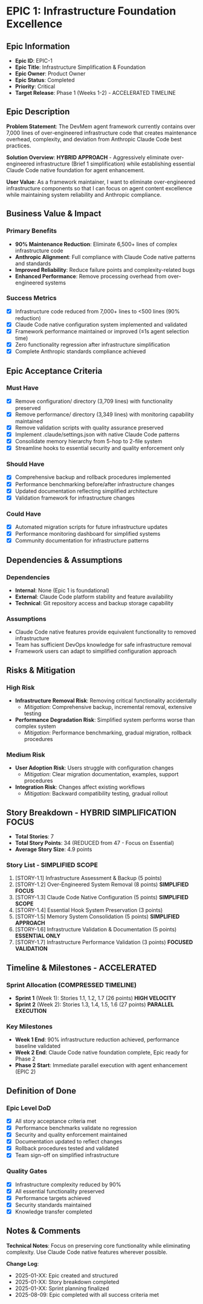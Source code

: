 # EPIC 1: Infrastructure Foundation Excellence

## Epic Information
- **Epic ID**: EPIC-1
- **Epic Title**: Infrastructure Simplification & Foundation
- **Epic Owner**: Product Owner
- **Epic Status**: Completed
- **Priority**: Critical
- **Target Release**: Phase 1 (Weeks 1-2) - ACCELERATED TIMELINE

## Epic Description

**Problem Statement**: The DevMem agent framework currently contains over 7,000 lines of over-engineered infrastructure code that creates maintenance overhead, complexity, and deviation from Anthropic Claude Code best practices.

**Solution Overview**: **HYBRID APPROACH** - Aggressively eliminate over-engineered infrastructure (Brief 1 simplification) while establishing essential Claude Code native foundation for agent enhancement.

**User Value**: As a framework maintainer, I want to eliminate over-engineered infrastructure components so that I can focus on agent content excellence while maintaining system reliability and Anthropic compliance.

## Business Value & Impact

### Primary Benefits
- **90% Maintenance Reduction**: Eliminate 6,500+ lines of complex infrastructure code
- **Anthropic Alignment**: Full compliance with Claude Code native patterns and standards
- **Improved Reliability**: Reduce failure points and complexity-related bugs
- **Enhanced Performance**: Remove processing overhead from over-engineered systems

### Success Metrics
- [x] Infrastructure code reduced from 7,000+ lines to <500 lines (90% reduction)
- [x] Claude Code native configuration system implemented and validated
- [x] Framework performance maintained or improved (≤1s agent selection time)
- [x] Zero functionality regression after infrastructure simplification
- [x] Complete Anthropic standards compliance achieved

## Epic Acceptance Criteria

### Must Have
- [x] Remove configuration/ directory (3,709 lines) with functionality preserved
- [x] Remove performance/ directory (3,349 lines) with monitoring capability maintained
- [x] Remove validation scripts with quality assurance preserved
- [x] Implement .claude/settings.json with native Claude Code patterns
- [x] Consolidate memory hierarchy from 5-hop to 2-file system
- [x] Streamline hooks to essential security and quality enforcement only

### Should Have
- [x] Comprehensive backup and rollback procedures implemented
- [x] Performance benchmarking before/after infrastructure changes
- [x] Updated documentation reflecting simplified architecture
- [x] Validation framework for infrastructure changes

### Could Have
- [x] Automated migration scripts for future infrastructure updates
- [x] Performance monitoring dashboard for simplified systems
- [x] Community documentation for infrastructure patterns

## Dependencies & Assumptions

### Dependencies
- **Internal**: None (Epic 1 is foundational)
- **External**: Claude Code platform stability and feature availability
- **Technical**: Git repository access and backup storage capability

### Assumptions
- Claude Code native features provide equivalent functionality to removed infrastructure
- Team has sufficient DevOps knowledge for safe infrastructure removal
- Framework users can adapt to simplified configuration approach

## Risks & Mitigation

### High Risk
- **Infrastructure Removal Risk**: Removing critical functionality accidentally
  - *Mitigation*: Comprehensive backup, incremental removal, extensive testing
- **Performance Degradation Risk**: Simplified system performs worse than complex system
  - *Mitigation*: Performance benchmarking, gradual migration, rollback procedures

### Medium Risk
- **User Adoption Risk**: Users struggle with configuration changes
  - *Mitigation*: Clear migration documentation, examples, support procedures
- **Integration Risk**: Changes affect existing workflows
  - *Mitigation*: Backward compatibility testing, gradual rollout

## Story Breakdown - HYBRID SIMPLIFICATION FOCUS
- **Total Stories**: 7
- **Total Story Points**: 34 (REDUCED from 47 - Focus on Essential)
- **Average Story Size**: 4.9 points

### Story List - SIMPLIFIED SCOPE
1. [STORY-1.1] Infrastructure Assessment & Backup (5 points)
2. [STORY-1.2] Over-Engineered System Removal (8 points) **SIMPLIFIED FOCUS**
3. [STORY-1.3] Claude Code Native Configuration (5 points) **SIMPLIFIED SCOPE**  
4. [STORY-1.4] Essential Hook System Preservation (3 points)
5. [STORY-1.5] Memory System Consolidation (5 points) **SIMPLIFIED APPROACH**
6. [STORY-1.6] Infrastructure Validation & Documentation (5 points) **ESSENTIAL ONLY**
7. [STORY-1.7] Infrastructure Performance Validation (3 points) **FOCUSED VALIDATION**

## Timeline & Milestones - ACCELERATED 

### Sprint Allocation (COMPRESSED TIMELINE)
- **Sprint 1** (Week 1): Stories 1.1, 1.2, 1.7 (26 points) **HIGH VELOCITY**
- **Sprint 2** (Week 2): Stories 1.3, 1.4, 1.5, 1.6 (27 points) **PARALLEL EXECUTION**

### Key Milestones
- **Week 1 End**: 90% infrastructure reduction achieved, performance baseline validated
- **Week 2 End**: Claude Code native foundation complete, Epic ready for Phase 2
- **Phase 2 Start**: Immediate parallel execution with agent enhancement (EPIC 2)

## Definition of Done

### Epic Level DoD
- [x] All story acceptance criteria met
- [x] Performance benchmarks validate no regression
- [x] Security and quality enforcement maintained
- [x] Documentation updated to reflect changes
- [x] Rollback procedures tested and validated
- [x] Team sign-off on simplified infrastructure

### Quality Gates
- [x] Infrastructure complexity reduced by 90%
- [x] All essential functionality preserved
- [x] Performance targets achieved
- [x] Security standards maintained
- [x] Knowledge transfer completed

## Notes & Comments

**Technical Notes**: Focus on preserving core functionality while eliminating complexity. Use Claude Code native features wherever possible.

**Change Log**:
- 2025-01-XX: Epic created and structured
- 2025-01-XX: Story breakdown completed
- 2025-01-XX: Sprint planning finalized
- 2025-08-09: Epic completed with all success criteria met